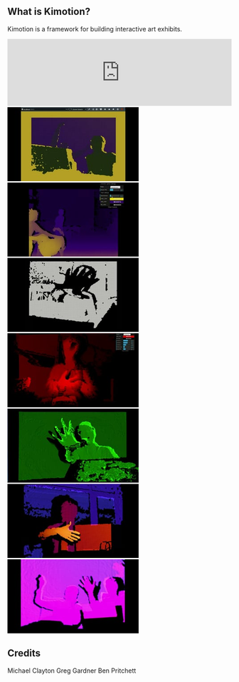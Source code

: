 ## What is Kimotion?

Kimotion is a framework for building interactive art exhibits.

<iframe id="vimeo-player" src="https://player.vimeo.com/video/126292045" width="100%" frameborder="0" webkitallowfullscreen mozallowfullscreen allowfullscreen></iframe>

<div class="vimeo-thumbnail"> <img src="/images/video_thumbnails/7.jpg" data-vid-src="https://player.vimeo.com/video/136128034" /> </div>
<div class="vimeo-thumbnail"> <img src="/images/video_thumbnails/6.jpg" data-vid-src="https://player.vimeo.com/video/136126008" /> </div>
<div class="vimeo-thumbnail"> <img src="/images/video_thumbnails/5.jpg" data-vid-src="https://player.vimeo.com/video/133870922" /> </div>
<div class="vimeo-thumbnail"> <img src="/images/video_thumbnails/4.jpg" data-vid-src="https://player.vimeo.com/video/129939012" /> </div>
<div class="vimeo-thumbnail"> <img src="/images/video_thumbnails/3.jpg" data-vid-src="https://player.vimeo.com/video/126292045" /> </div>
<div class="vimeo-thumbnail"> <img src="/images/video_thumbnails/2.jpg" data-vid-src="https://player.vimeo.com/video/124988550" /> </div>
<div class="vimeo-thumbnail"> <img src="/images/video_thumbnails/1.jpg" data-vid-src="https://player.vimeo.com/video/124559463" /> </div>

<script src="//cdnjs.cloudflare.com/ajax/libs/zepto/1.1.6/zepto.min.js"></script>
<script src="/javascripts/main.js"></script>


## Credits

Michael Clayton
Greg Gardner
Ben Pritchett
